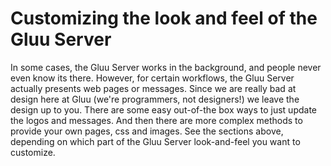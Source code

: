 # Customizing the look and feel of the Gluu Server 

<!---
- [Default Style](defaults.md)
- [Authentication](authentication.md)
- [Registration](registration.md)
- [Other Pages - XHTML howto](xhtml.md)
- [User Profile Management](user-profile.md)
- [SAML Discovery](saml-discovery.md)
-->

In some cases, the Gluu Server works in the background, and people never even know its there.
However, for certain workflows, the Gluu Server actually presents web pages or messages. Since
we are really bad at design here at Gluu (we're programmers, not designers!) we leave the
design up to you. There are some easy out-of-the box ways to just update the logos and
messages. And then there are more complex methods to provide your own pages, css and images.
See the sections above, depending on which part of the Gluu Server look-and-feel you
want to customize.

